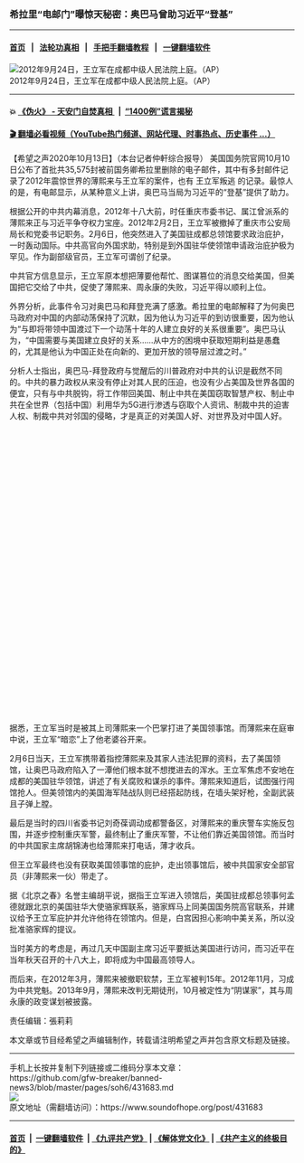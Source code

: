 ### 希拉里“电邮门”曝惊天秘密：奥巴马曾助习近平“登基” 
------------------------

#### [首页](https://github.com/gfw-breaker/banned-news3/blob/master/README.md) &nbsp;&nbsp;|&nbsp;&nbsp; [法轮功真相](https://github.com/begood0513/basic/blob/master/README.md)  &nbsp;&nbsp;|&nbsp;&nbsp; [手把手翻墙教程](https://github.com/gfw-breaker/guides/wiki)  &nbsp;&nbsp;|&nbsp;&nbsp; [一键翻墙软件](https://github.com/gfw-breaker/nogfw/blob/master/README.md)  



<div><img alt="2012年9月24日，王立军在成都中级人民法院上庭。（AP）" src="https://img.soundofhope.org/2020-10/1602619927114.jpg"/>
<br/><figcaption class="caption">
 2012年9月24日，王立军在成都中级人民法院上庭。（AP）
</figcaption></div><hr/>

#### 💥 [《伪火》 - 天安门自焚真相 ](http://158.247.195.190:10000/videos/blog/weihuo.html)&nbsp; |&nbsp; [“1400例”谎言揭秘  ](http://158.247.195.190:10000/videos/blog/jiexi1400.html)

#### [ 🎬  翻墙必看视频（YouTube热门频道、网站代理、时事热点、历史事件 ...）](https://github.com/gfw-breaker/links/blob/master/banned.md)

<div><div class="Content__Wrapper sc-1bvya0-0 grZQxZ">
 <p class="meta-top">
  <span class="meta">
   【希望之声2020年10月13日】（本台记者仲軒综合报导）
  </span>
  美国国务院官网10月10日公布了首批共35,575封被前国务卿希拉里删除的电子邮件，其中有多封邮件记录了2012年震惊世界的薄熙来与王立军的案件，也有
  <ok href="/term/396823">
   王立军叛逃
  </ok>
  的记录。最惊人的是，有电邮显示，从某种意义上讲，奥巴马当局为习近平的“登基”提供了助力。
 </p>
 <p>
  根据公开的中共内幕消息，2012年十八大前，时任重庆市委书记、属江曾派系的薄熙来正与习近平争夺权力宝座。2012年2月2日，王立军被撤掉了重庆市公安局局长和党委书记职务。2月6日，他突然进入了美国驻成都总领馆要求政治庇护，一时轰动国际。中共高官向外国求助，特别是到外国驻华使领馆申请政治庇护极为罕见。作为副部级官员，王立军可谓创了纪录。
 </p>
 <div class="AD_Embed__Wrap-sc-1xslmin-0 igMuqX module desktop">
  <div>
  </div>
 </div>
 <p>
  中共官方信息显示，王立军原本想把薄要他帮忙、图谋篡位的消息交给美国，但美国把它交给了中共，促使了薄熙来、周永康的失败，习近平得以顺利上位。
 </p>
 <p>
  外界分析，此事件令习对奥巴马和拜登充满了感激。希拉里的电邮解释了为何奥巴马政府对中国的内部动荡保持了沉默，因为他认为习近平的到访很重要，因为他认为“与即将带领中国渡过下一个动荡十年的人建立良好的关系很重要”。奥巴马认为，“中国需要与美国建立良好的关系…...从中方的困境中获取短期利益是愚蠢的，尤其是他认为中国正处在向新的、更加开放的领导层过渡之时。”
 </p>
 <p>
  分析人士指出，奥巴马-拜登政府与觉醒后的川普政府对中共的认识是截然不同的。中共的暴力政权从来没有停止对其人民的压迫，也没有少占美国及世界各国的便宜，只有与中共脱钩，将工作带回美国、制止中共在美国窃取智慧产权、制止中共在全世界（包括中国）利用华为5G进行渗透与窃取个人资讯、制裁中共的迫害人权、制裁中共对邻国的侵略，才是真正的对美国人好、对世界及对中国人好。
 </p>
 <div class="soh-embed">
  <div class="soh-embed-inner">
   <div class="iframely-embed" style="max-width: 550px;">
    <div class="iframely-responsive" style="padding-bottom: 100%;">
    </div>
   </div>
  </div>
 </div>
 <p>
  据悉，王立军当时是被其上司薄熙来一个巴掌打进了美国领事馆。而薄熙来在庭审中说，王立军“暗恋”上了他老婆谷开来。
 </p>
 <p>
  2月6日当天，王立军携带着指控薄熙来及其家人违法犯罪的资料，去了美国领馆，让奥巴马政府陷入了一潭他们根本就不想搅进去的浑水。王立军焦虑不安地在成都的美国驻华领馆，讲述了有关腐败和谋杀的事件。薄熙来知道后，试图强行闯馆抢人。但美领馆内的美国海军陆战队则已经搭起防线，在墙头架好枪，全副武装且子弹上膛。
 </p>
 <p>
  最后是当时的四川省委书记刘奇葆调动成都警备区，对薄熙来的重庆警车实施反包围，并逐步控制重庆军警，最终制止了重庆军警，不让他们靠近美国领馆。而当时的中共国家主席胡锦涛也给薄熙来打电话，薄才收兵。
 </p>
 <p>
  但王立军最终也没有获取美国领事馆的庇护，走出领事馆后，被中共国家安全部官员（非薄熙来一伙）带走了。
 </p>
 <p>
  据《北京之春》名誉主编胡平说，据指王立军进入领馆后，美国驻成都总领事何孟德就跟北京的美国驻华大使骆家辉联系，骆家辉马上同美国国务院高官联系，并建议给予王立军庇护并允许他待在领馆内。但是，白宫因担心影响中美关系，所以没批准骆家辉的提议。
 </p>
 <p>
  当时美方的考虑是，再过几天中国副主席习近平要抵达美国进行访问，而习近平在当年秋天召开的十八大上，即将成为中国最高领导人。
 </p>
 <p>
  而后来，在2012年3月，薄熙来被撤职软禁，王立军被判15年。2012年11月，习成为中共党魁。2013年9月，薄熙来改判无期徒刑，10月被定性为“阴谋家”，其与周永康的政变谋划被披露。
 </p>
 <p class="meta-btm">
  责任编辑：張莉莉
 </p>
 <p class="meta-btm">
  本文章或节目经希望之声编辑制作，转载请注明希望之声并包含原文标题及链接。
 </p>
</div>
</div>
<hr/>
手机上长按并复制下列链接或二维码分享本文章：<br/>
https://github.com/gfw-breaker/banned-news3/blob/master/pages/soh6/431683.md <br/>
<a href='https://github.com/gfw-breaker/banned-news3/blob/master/pages/soh6/431683.md'><img src='https://github.com/gfw-breaker/banned-news3/blob/master/pages/soh6/431683.md.png'/></a> <br/>
原文地址（需翻墙访问）：https://www.soundofhope.org/post/431683


------------------------
#### [首页](https://github.com/gfw-breaker/banned-news3/blob/master/README.md) &nbsp;|&nbsp; [一键翻墙软件](https://github.com/gfw-breaker/nogfw/blob/master/README.md) &nbsp;| [《九评共产党》](https://github.com/gfw-breaker/9ping.md/blob/master/README.md#九评之一评共产党是什么) | [《解体党文化》](https://github.com/gfw-breaker/jtdwh.md/blob/master/README.md) | [《共产主义的终极目的》](https://github.com/gfw-breaker/gczydzjmd.md/blob/master/README.md)


<img src='http://gfw-breaker.win/banned-news3/pages/soh6/431683.md' width='0px' height='0px'/>